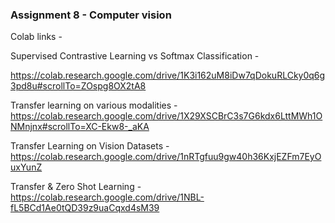 ### Assignment 8 - Computer vision

Colab links - 

Supervised Contrastive Learning vs Softmax Classification - 

https://colab.research.google.com/drive/1K3i162uM8iDw7qDokuRLCky0q6g3pd8u#scrollTo=ZOspg8OX2tA8

Transfer learning on various modalities - https://colab.research.google.com/drive/1X29XSCBrC3s7G6kdx6LttMWh1ONMnjnx#scrollTo=XC-Ekw8-_aKA

Transfer Learning on Vision Datasets - https://colab.research.google.com/drive/1nRTgfuu9gw40h36KxjEZFm7EyOuxYunZ

Transfer & Zero Shot Learning - https://colab.research.google.com/drive/1NBL-fL5BCd1Ae0tQD39z9uaCqxd4sM39


